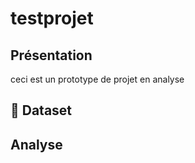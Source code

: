# testprojet
## Présentation 
ceci est un prototype de projet en analyse
## :file_folder: Dataset

## Analyse 
